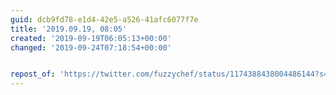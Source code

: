 ```yaml
---
guid: dcb9fd78-e1d4-42e5-a526-41afc6077f7e
title: '2019.09.19, 08:05'
created: '2019-09-19T06:05:13+00:00'
changed: '2019-09-24T07:18:54+00:00'


repost_of: 'https://twitter.com/fuzzychef/status/1174388438004486144?s=20'
---
```


